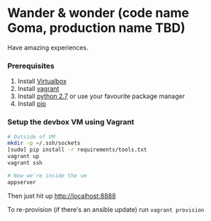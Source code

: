 # Wander & wonder (code name Goma, production name TBD)

Have amazing experiences.

### Prerequisites
1. Install [Virtualbox](https://www.virtualbox.org/wiki/Downloads)
2. Install [vagrant](http://www.vagrantup.com/)
3. Install [python 2.7](http://www.python.org/getit/) or use your favourite
   package manager
4. Install [pip](http://www.pip-installer.org/en/latest/installing.html)

### Setup the devbox VM using Vagrant
```sh
# Outside of VM
mkdir -p ~/.ssh/sockets
[sudo] pip install -r requirements/tools.txt
vagrant up
vagrant ssh

# Now we're inside the vm
appserver
```
Then just hit up [http://localhost:8888](http://localhost:8888)

To re-provision (if there's an ansible update) run `vagrant provision`
